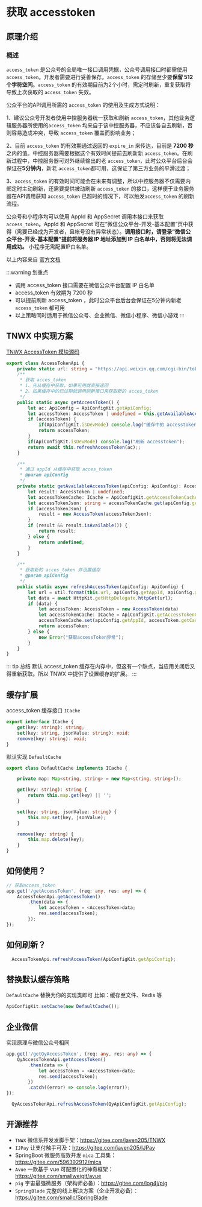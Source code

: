 # 获取 accesstoken

## 原理介绍

### 概述

`access_token` 是公众号的全局唯一接口调用凭据，公众号调用接口时都需使用 `access_token`。开发者需要进行妥善保存。`access_token` 的存储至少要**保留 512 个字符空间**。`access_token` 的有效期目前为2个小时，需定时刷新，重复获取将导致上次获取的 `access_token` 失效。

公众平台的API调用所需的 `access_token` 的使用及生成方式说明：

1、建议公众号开发者使用中控服务器统一获取和刷新 `access_token`，其他业务逻辑服务器所使用的`access_token` 均来自于该中控服务器，不应该各自去刷新，否则容易造成冲突，导致 `access_token` 覆盖而影响业务；

2、目前 `access_token` 的有效期通过返回的 `expire_in` 来传达，目前是 **7200 秒**之内的值。中控服务器需要根据这个有效时间提前去刷新新 `access_token`。在刷新过程中，中控服务器可对外继续输出的老 `access_token`，此时公众平台后台会保证在**5分钟内**，新老 `access_token`都可用，这保证了第三方业务的平滑过渡；

3、`access_token` 的有效时间可能会在未来有调整，所以中控服务器不仅需要内部定时主动刷新，还需要提供被动刷新 `access_token` 的接口，这样便于业务服务器在API调用获知 `access_token` 已超时的情况下，可以触发`access_token` 的刷新流程。

公众号和小程序均可以使用 AppId 和 AppSecret 调用本接口来获取 `access_token`。AppId 和 AppSecret 可在“微信公众平台-开发-基本配置”页中获得（需要已经成为开发者，且帐号没有异常状态）。**调用接口时，请登录“微信公众平台-开发-基本配置”提前将服务器 IP 地址添加到 IP 白名单中，否则将无法调用成功。** 小程序无需配置IP白名单。



以上内容来自 [官方文档](https://mp.weixin.qq.com/wiki?t=resource/res_main&id=mp1433751277) 



:::warning 划重点
- 调用 access_token 接口需要在微信公众平台配置 IP 白名单
- access_token 有效期为 7200 秒
- 可以提前刷新 access_token ，此时公众平台后台会保证在5分钟内新老  `access_token` 都可用
- 以上策略同时适用于微信公众号、企业微信、微信小程序、微信小游戏
:::

## TNWX 中实现方案

[TNWX AccessToken 模块源码](https://gitee.com/javen205/TNWX/blob/master/packages/accesstoken/src/)

```typescript
export class AccessTokenApi {
    private static url: string = "https://api.weixin.qq.com/cgi-bin/token?grant_type=client_credential&appid=%s&secret=%s";
    /**
     * 获取 acces_token 
     * 1、先从缓存中获取，如果可用就直接返回
     * 2、如果缓存中的已过期就调用刷新接口来获取新的 acces_token 
     */
    public static async getAccessToken() {
        let ac: ApiConfig = ApiConfigKit.getApiConfig;
        let accessToken: AccessToken | undefined = this.getAvailableAccessToken(ac);
        if (accessToken) {
            if(ApiConfigKit.isDevMode) console.log("缓存中的 accesstoken");
            return accessToken;
        }
        if(ApiConfigKit.isDevMode) console.log("刷新 accesstoken");
        return await this.refreshAccessToken(ac);;
    }

    /**
     * 通过 appId 从缓存中获取 acces_token
     * @param apiConfig 
     */
    private static getAvailableAccessToken(apiConfig: ApiConfig): AccessToken | undefined {
        let result: AccessToken | undefined;
        let accessTokenCache: ICache = ApiConfigKit.getAccessTokenCache;
        let accessTokenJson: string = accessTokenCache.get(apiConfig.getAppId);
        if (accessTokenJson) {
            result = new AccessToken(accessTokenJson);
        }
        if (result && result.isAvailable()) {
            return result;
        } else {
            return undefined;
        }
    }

    /**
     * 获取新的 acces_token 并设置缓存
     * @param apiConfig 
     */
    public static async refreshAccessToken(apiConfig: ApiConfig) {
        let url = util.format(this.url, apiConfig.getAppId, apiConfig.getAppScrect);
        let data = await HttpKit.getHttpDelegate.httpGet(url);
        if (data) {
            let accessToken: AccessToken = new AccessToken(data)
            let accessTokenCache: ICache = ApiConfigKit.getAccessTokenCache;
            accessTokenCache.set(apiConfig.getAppId, accessToken.getCacheJson);
            return accessToken;
        } else {
            new Error("获取accessToken异常");
        }
    }
}
```


::: tip 总结
默认 access_token 缓存在内存中，但这有一个缺点，当应用关闭后又得重新获取。所以 TNWX 中提供了设置缓存的扩展。
:::


## 缓存扩展

access_token 缓存接口 `ICache`

```typescript
export interface ICache {
    get(key: string): string;
    set(key: string, jsonValue: string): void;
    remove(key: string): void;
}
```

默认实现 `DefaultCache` 

```typescript
export class DefaultCache implements ICache {

    private map: Map<string, string> = new Map<string, string>();

    get(key: string): string {
        return this.map.get(key) || '';
    }

    set(key: string, jsonValue: string) {
        this.map.set(key, jsonValue);
    }

    remove(key: string) {
        this.map.delete(key);
    }
}
```

## 如何使用？

```typescript 
// 获取access_token
app.get('/getAccessToken', (req: any, res: any) => {
    AccessTokenApi.getAccessToken()
        .then(data => {
            let accessToken = <AccessToken>data;
            res.send(accessToken);
        });
});
```

## 如何刷新？

```typescript
  AccessTokenApi.refreshAccessToken(ApiConfigKit.getApiConfig);
```

## 替换默认缓存策略

`DefaultCache`  替换为你的实现类即可 比如：缓存至文件、Redis 等

```typescript
ApiConfigKit.setCache(new DefaultCache());
```


## 企业微信

实现原理与微信公众号相同

```typescript
app.get('/getQyAccessToken', (req: any, res: any) => {
    QyAccessTokenApi.getAccessToken()
        .then(data => {
            let accessToken = <AccessToken>data;
            res.send(accessToken);
        })
        .catch((error) => console.log(error));
});
```

```typescript
  QyAccessTokenApi.refreshAccessToken(QyApiConfigKit.getApiConfig);
```

## 开源推荐

- `TNWX` 微信系开发发脚手架：<https://gitee.com/javen205/TNWX>
- `IJPay` 让支付触手可及：<https://gitee.com/javen205/IJPay>
- SpringBoot 微服务高效开发 `mica` 工具集：<https://gitee.com/596392912/mica>
- `Avue` 一款基于 vue 可配置化的神奇框架：<https://gitee.com/smallweigit/avue>
- `pig` 宇宙最强微服务（架构师必备）：<https://gitee.com/log4j/pig>
- `SpringBlade` 完整的线上解决方案（企业开发必备）：<https://gitee.com/smallc/SpringBlade>

 


